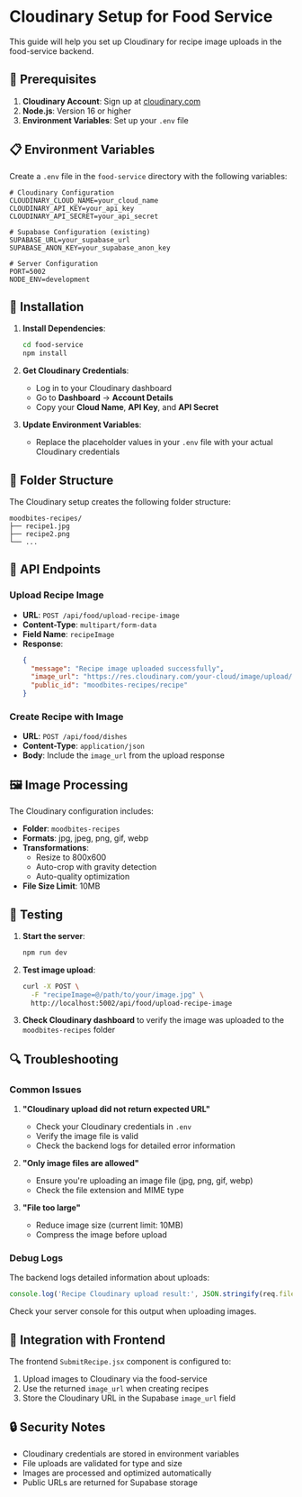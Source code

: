 # Cloudinary Setup for Food Service

This guide will help you set up Cloudinary for recipe image uploads in the food-service backend.

## 🔧 Prerequisites

1. **Cloudinary Account**: Sign up at [cloudinary.com](https://cloudinary.com)
2. **Node.js**: Version 16 or higher
3. **Environment Variables**: Set up your `.env` file

## 📋 Environment Variables

Create a `.env` file in the `food-service` directory with the following variables:

```env
# Cloudinary Configuration
CLOUDINARY_CLOUD_NAME=your_cloud_name
CLOUDINARY_API_KEY=your_api_key
CLOUDINARY_API_SECRET=your_api_secret

# Supabase Configuration (existing)
SUPABASE_URL=your_supabase_url
SUPABASE_ANON_KEY=your_supabase_anon_key

# Server Configuration
PORT=5002
NODE_ENV=development
```

## 🚀 Installation

1. **Install Dependencies**:
   ```bash
   cd food-service
   npm install
   ```

2. **Get Cloudinary Credentials**:
   - Log in to your Cloudinary dashboard
   - Go to **Dashboard** → **Account Details**
   - Copy your **Cloud Name**, **API Key**, and **API Secret**

3. **Update Environment Variables**:
   - Replace the placeholder values in your `.env` file with your actual Cloudinary credentials

## 📁 Folder Structure

The Cloudinary setup creates the following folder structure:

```
moodbites-recipes/
├── recipe1.jpg
├── recipe2.png
└── ...
```

## 🔄 API Endpoints

### Upload Recipe Image
- **URL**: `POST /api/food/upload-recipe-image`
- **Content-Type**: `multipart/form-data`
- **Field Name**: `recipeImage`
- **Response**: 
  ```json
  {
    "message": "Recipe image uploaded successfully",
    "image_url": "https://res.cloudinary.com/your-cloud/image/upload/v12345/moodbites-recipes/recipe.jpg",
    "public_id": "moodbites-recipes/recipe"
  }
  ```

### Create Recipe with Image
- **URL**: `POST /api/food/dishes`
- **Content-Type**: `application/json`
- **Body**: Include the `image_url` from the upload response

## 🖼️ Image Processing

The Cloudinary configuration includes:
- **Folder**: `moodbites-recipes`
- **Formats**: jpg, jpeg, png, gif, webp
- **Transformations**: 
  - Resize to 800x600
  - Auto-crop with gravity detection
  - Auto-quality optimization
- **File Size Limit**: 10MB

## 🧪 Testing

1. **Start the server**:
   ```bash
   npm run dev
   ```

2. **Test image upload**:
   ```bash
   curl -X POST \
     -F "recipeImage=@/path/to/your/image.jpg" \
     http://localhost:5002/api/food/upload-recipe-image
   ```

3. **Check Cloudinary dashboard** to verify the image was uploaded to the `moodbites-recipes` folder

## 🔍 Troubleshooting

### Common Issues

1. **"Cloudinary upload did not return expected URL"**
   - Check your Cloudinary credentials in `.env`
   - Verify the image file is valid
   - Check the backend logs for detailed error information

2. **"Only image files are allowed"**
   - Ensure you're uploading an image file (jpg, png, gif, webp)
   - Check the file extension and MIME type

3. **"File too large"**
   - Reduce image size (current limit: 10MB)
   - Compress the image before upload

### Debug Logs

The backend logs detailed information about uploads:
```javascript
console.log('Recipe Cloudinary upload result:', JSON.stringify(req.file, null, 2));
```

Check your server console for this output when uploading images.

## 📝 Integration with Frontend

The frontend `SubmitRecipe.jsx` component is configured to:
1. Upload images to Cloudinary via the food-service
2. Use the returned `image_url` when creating recipes
3. Store the Cloudinary URL in the Supabase `image_url` field

## 🔒 Security Notes

- Cloudinary credentials are stored in environment variables
- File uploads are validated for type and size
- Images are processed and optimized automatically
- Public URLs are returned for Supabase storage 